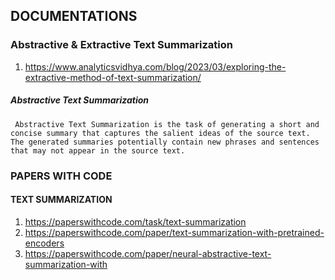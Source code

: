 ## DOCUMENTATIONS


### Abstractive & Extractive Text Summarization
1. https://www.analyticsvidhya.com/blog/2023/03/exploring-the-extractive-method-of-text-summarization/

##### Abstractive Text Summarization
``` Abstractive Text Summarization is the task of generating a short and concise summary that captures the salient ideas of the source text. The generated summaries potentially contain new phrases and sentences that may not appear in the source text.```

### PAPERS WITH CODE

#### TEXT SUMMARIZATION
1. https://paperswithcode.com/task/text-summarization
2. https://paperswithcode.com/paper/text-summarization-with-pretrained-encoders
3. https://paperswithcode.com/paper/neural-abstractive-text-summarization-with